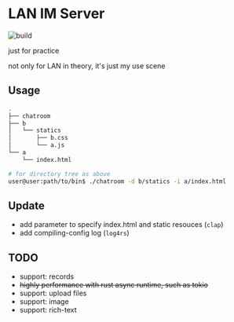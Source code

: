 # LAN IM Server

![build](https://github.com/Tramis/simple-im/actions/workflows/rust.yml/badge.svg)

just for practice

not only for LAN in theory, it's just my use scene

## Usage

```bash
.
├── chatroom
├── b
│   └── statics
│       ├── b.css
│       └── a.js
└── a
    └── index.html

# for directory tree as above
user@user:path/to/bin$ ./chatroom -d b/statics -i a/index.html
```

## Update

- add parameter to specify index.html and static resouces (`clap`)
- add compiling-config log (`log4rs`)

## TODO

- support: records
- ~~highly performance with rust async runtime, such as tokio~~
- support: upload files
- support: image
- support: rich-text
